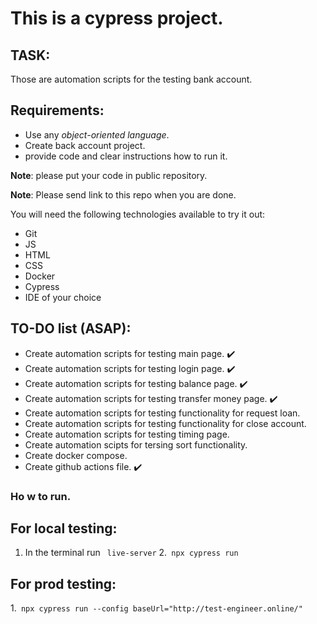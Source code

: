 # This is a cypress project. 

## TASK:
Those are automation scripts for the testing bank account.

## Requirements:
- Use any *object-oriented language*.
- Create back account project.
- provide code and clear instructions how to run it.

**Note**: please put your code in public repository.

**Note**: Please send link to this repo when you are done.

You will need the following technologies available to try it out:

* Git
* JS
* HTML
* CSS
* Docker
* Cypress
* IDE of your choice

## TO-DO list (ASAP):
- Create automation scripts for testing main page. :heavy_check_mark:
- Create automation scripts for testing login page. :heavy_check_mark:
- Create automation scripts for testing balance page. :heavy_check_mark:
- Create automation scripts for testing transfer money page. :heavy_check_mark:
- Create automation scripts for testing functionality for request loan.
- Create automation scripts for testing functionality for close account.
- Create automation scripts for testing timing page. 
- Create automation scipts for tersing sort functionality.
- Create docker compose.
- Create github actions file. :heavy_check_mark:
 
 
 ### Ho w to run.

## For local testing:

1. In the terminal run 
``` live-server```
2.``` npx cypress run```

## For prod testing:
1.``` npx cypress run --config baseUrl="http://test-engineer.online/"```


